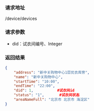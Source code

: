 ### 请求地址

/device/devices

### 请求参数
 
* did：试衣间编号、Integer

### 返回结果

```json
{
    "address": "新中关购物中心1层优衣库旁",
    "name": "新中关购物中心",
    "startTime": "10:00",
    "endTime": "22:00",
    "did": 1,           #试衣间id
    "status": "1",       #试衣间状态
    "areaNameFull": "北京市 北京市 海淀区"
}
```